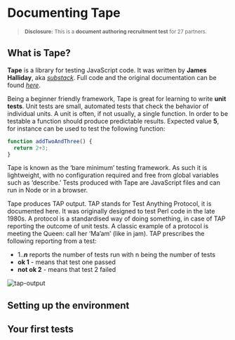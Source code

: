 # Documenting Tape
><small> **Disclosure:** This is a **document authoring recruitment test** for 27 partners.</small>
## What is Tape?

**Tape** is a library for testing JavaScript code. It was written by **James Halliday**, aka [*substack*](https://substack.net/). Full code and the original documentation can be found [*here*](https://github.com/substack/tape).

Being a beginner friendly framework, Tape is great for learning to write **unit tests**. Unit tests are small, automated tests that check the behavior of individual units. A unit is often, if not usually, a single function. In order to be testable a function should produce predictable results. Expected value **5**, for instance can be used to test the following function:
```js
function addTwoAndThree() {
  return 2+3;
}
```
Tape is known as the ‘bare minimum’ testing framework. As such it is lightweight, with no configuration required and free from global variables such as ‘describe.’ Tests produced with Tape are JavaScript files and can run in Node or in a browser.

Tape produces TAP output. TAP stands for Test Anything Protocol, it is documented here. It was originally designed to test Perl code in the late 1980s. A protocol is a standardised way of doing something, in case of TAP reporting the outcome of unit tests. A classic example of a protocol is meeting the Queen: call her ‘Ma’am’ (like in jam). TAP prescribes the following reporting from a test:

+ 1..***n*** reports the number of tests run with n being the number of tests
+ **ok 1** <message> - means that test one passed
+ **not ok 2**  <message> - means that test 2 failed


![tap-output](https://user-images.githubusercontent.com/18426161/46638963-61ea2f00-cb5b-11e8-9d5c-383f92c53b22.png)

## Setting up the environment

## Your first tests
